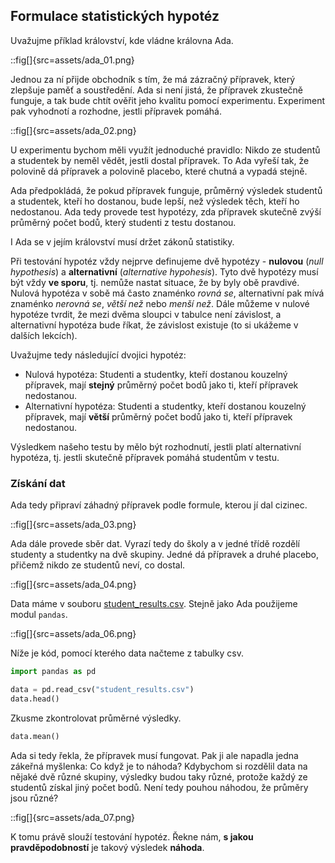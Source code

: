 ## Formulace statistických hypotéz

Uvažujme příklad království, kde vládne královna Ada.

::fig[]{src=assets/ada_01.png}

Jednou za ní přijde obchodník s tím, že má zázračný přípravek, který zlepšuje paměť a soustředění. Ada si není jistá, že přípravek zkustečně funguje, a tak bude chtít ověřit jeho kvalitu pomocí experimentu. Experiment pak vyhodnotí a rozhodne, jestli přípravek pomáhá.

::fig[]{src=assets/ada_02.png}

U experimentu bychom měli využít jednoduché pravidlo: Nikdo ze studentů a studentek by neměl vědět, jestli dostal přípravek. To Ada vyřeší tak, že polovině dá přípravek a polovině placebo, které chutná a vypadá stejně.

Ada předpokládá, že pokud přípravek funguje, průměrný výsledek studentů a studentek, kteří ho dostanou, bude lepší, než výsledek těch, kteří ho nedostanou. Ada tedy provede test hypotézy, zda přípravek skutečně zvýší průměrný počet bodů, který studenti z testu dostanou. 

I Ada se v jejím království musí držet zákonů statistiky. 

Při testování hypotéz vždy nejprve definujeme dvě hypotézy - **nulovou** (*null hypothesis*) a **alternativní** (*alternative hypohesis*). Tyto dvě hypotézy musí být vždy **ve sporu**, tj. nemůže nastat situace, že by byly obě pravdivé. Nulová hypotéza v sobě má často znaménko *rovná se*, alternativní pak mívá znaménko *nerovná se*, *větší než* nebo *menší než*. Dále můžeme v nulové hypotéze tvrdit, že mezi dvěma sloupci v tabulce není závislost, a alternativní hypotéza bude říkat, že závislost existuje (to si ukážeme v dalších lekcích).

Uvažujme tedy následující dvojici hypotéz:

- Nulová hypotéza: Studenti a studentky, kteří dostanou kouzelný přípravek, mají **stejný** průměrný počet bodů jako ti, kteří přípravek nedostanou.
- Alternativní hypotéza: Studenti a studentky, kteří dostanou kouzelný přípravek, mají **větší** průměrný počet bodů jako ti, kteří přípravek nedostanou.

Výsledkem našeho testu by mělo být rozhodnutí, jestli platí alternativní hypotéza, tj. jestli skutečně přípravek pomáhá studentům v testu.

### Získání dat

Ada tedy připraví záhadný přípravek podle formule, kterou jí dal cizinec.

::fig[]{src=assets/ada_03.png}

Ada dále provede sběr dat. Vyrazí tedy do školy a v jedné třídě rozdělí studenty a studentky na dvě skupiny. Jedné dá přípravek a druhé placebo, přičemž nikdo ze studentů neví, co dostal.

::fig[]{src=assets/ada_04.png}

Data máme v souboru [student_results.csv](assets/student_results.csv). Stejně jako Ada použijeme modul `pandas`.

::fig[]{src=assets/ada_06.png}

Níže je kód, pomocí kterého data načteme z tabulky csv.


```python
import pandas as pd

data = pd.read_csv("student_results.csv")
data.head()
```

Zkusme zkontrolovat průměrné výsledky.


```python
data.mean()
```


Ada si tedy řekla, že přípravek musí fungovat. Pak ji ale napadla jedna zákeřná myšlenka: Co když je to náhoda? Kdybychom si rozdělil data na nějaké dvě různé skupiny, výsledky budou taky různé, protože každý ze studentů získal jiný počet bodů. Není tedy pouhou náhodou, že průměry jsou různé?

::fig[]{src=assets/ada_07.png}

K tomu právě slouží testování hypotéz. Řekne nám, **s jakou pravděpodobností** je takový výsledek **náhoda**.

